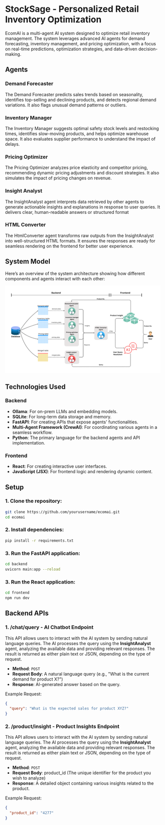 # StockSage - Personalized Retail Inventory Optimization

EcomAI is a multi-agent AI system designed to optimize retail inventory management. The system leverages advanced AI agents for demand forecasting, inventory management, and pricing optimization, with a focus on real-time predictions, optimization strategies, and data-driven decision-making.

## Agents

### Demand Forecaster
The Demand Forecaster predicts sales trends based on seasonality, identifies top-selling and declining products, and detects regional demand variations. It also flags unusual demand patterns or outliers.

### Inventory Manager
The Inventory Manager suggests optimal safety stock levels and restocking times, identifies slow-moving products, and helps optimize warehouse space. It also evaluates supplier performance to understand the impact of delays.

### Pricing Optimizer
The Pricing Optimizer analyzes price elasticity and competitor pricing, recommending dynamic pricing adjustments and discount strategies. It also simulates the impact of pricing changes on revenue.

### Insight Analyst
The InsightAnalyst agent interprets data retrieved by other agents to generate actionable insights and explanations in response to user queries. It delivers clear, human-readable answers or structured format

### HTML Converter
The HtmlConverter agent transforms raw outputs from the InsightAnalyst into well-structured HTML formats. It ensures the responses are ready for seamless rendering on the frontend for better user experience.

## System Model

Here’s an overview of the system architecture showing how different components and agents interact with each other:

![System Model](stocksage_system_model.png)

## Technologies Used

### Backend
- **Ollama**: For on-prem LLMs and embedding models.
- **SQLite**: For long-term data storage and memory.
- **FastAPI**: For creating APIs that expose agents' functionalities.
- **Multi-Agent Framework (CrewAI)**: For coordinating various agents in a seamless workflow.
- **Python**: The primary language for the backend agents and API implementation.

### Frontend
- **React**: For creating interactive user interfaces.
- **JavaScript (JSX)**: For frontend logic and rendering dynamic content.

## Setup

### 1. Clone the repository:
```bash
git clone https://github.com/yourusername/ecomai.git
cd ecomai
```

### 2. Install dependencies:
```bash
pip install -r requirements.txt
```
### 3. Run the FastAPI application:
```bash
cd backend
uvicorn main:app --reload
```

### 3. Run the React application:
```bash
cd frontend 
npm run dev
```
## Backend APIs

### 1. **/chat/query** - AI Chatbot Endpoint
This API allows users to interact with the AI system by sending natural language queries. The AI processes the query using the **InsightAnalyst** agent, analyzing the available data and providing relevant responses. The result is returned as either plain text or JSON, depending on the type of request.

- **Method**: `POST`
- **Request Body**: A natural language query (e.g., "What is the current demand for product X?")
- **Response**: AI-generated answer based on the query.

Example Request:
```json
{
  "query": "What is the expected sales for product XYZ?"
}
```
### 2. **/product/insight** - Product Insights Endpoint
This API allows users to interact with the AI system by sending natural language queries. The AI processes the query using the **InsightAnalyst** agent, analyzing the available data and providing relevant responses. The result is returned as either plain text or JSON, depending on the type of request.

- **Method**: `POST`
- **Request Body**: product_id (The unique identifier for the product you wish to analyze)
- **Response**: A detailed object containing various insights related to the product.

Example Request:
```json
{
  "product_id": "4277"
}
```

